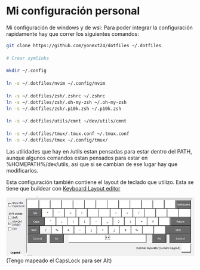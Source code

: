 # Mi configuración personal

Mi configuración de windows y de wsl:
Para poder integrar la configuración rapidamente hay que correr los siguientes comandos:

```bash
git clone https://github.com/yonext24/dotfiles ~/.dotfiles

# Crear symlinks

mkdir ~/.config

ln -s ~/.dotfiles/nvim ~/.config/nvim

ln -s ~/.dotfiles/zsh/.zshrc ~/.zshrc
ln -s ~/.dotfiles/zsh/.oh-my-zsh ~/.oh-my-zsh
ln -s ~/.dotfiles/zsh/.p10k.zsh ~/.p10k.zsh

ln -s ~/.dotfiles/utils/cmnt ~/dev/utils/cmnt

ln -s ~/.dotfiles/tmux/.tmux.conf ~/.tmux.conf
ln -s ~/.dotfiles/tmux ~/.config/tmux/
```

Las utilidades que hay en /utils estan pensadas para estar dentro del PATH,
aunque algunos comandos estan pensados para estar en %HOMEPATH%/dev/utils,
así que si se cambian de ese lugar hay que modificarlos.

Esta configuración también contiene el layout de teclado que utilizo.
Esta se tiene que buildear con [Keyboard Layout editor](https://www.microsoft.com/en-us/download/details.aspx?id=102134)

![Imágen del layout](./assets/keyboard.png)
(Tengo mapeado el CapsLock para ser Alt)
